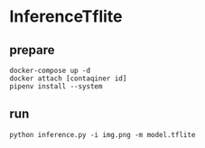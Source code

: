# InferenceTflite
## prepare
```
docker-compose up -d
docker attach [contaqiner id]
pipenv install --system
```

## run
```
python inference.py -i img.png -m model.tflite
```